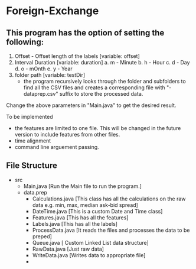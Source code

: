 # Foreign-Exchange

## This program has the option of setting the following:
1. Offset - Offset length of the labels [variable: offset]
2. Interval Duration [variable: duration]
      a. m - Minute
      b. h - Hour
      c. d - Day
      d. o - mOnth
      e. y - Year
3. folder path [variable: testDir]
      - the program recursively looks through the folder and subfolders to find all the CSV files and creates a corresponding file with "-dataprep.csv" suffix to store the processed data.

Change the above parameters in "Main.java" to get the desired result.

To be implemented
  - the features are limited to one file. This will be changed in the future version to include features from other files.
  - time alignment
  - command line arguement passing.

## File Structure 
- src
  - Main,java [Run the Main file to run the program.]
  - data.prep
    - Calculations.java [This class has all the calculations on the raw data e.g. min, max, median ask-bid spread]
    - DateTime.java [This is a custom Date and Time class]
    - Features.java [This has all the features]
    - Labels.java [This has all the labels]
    - ProcessData.java [It reads the files and processes the data to be preped]
    - Queue.java [ Custom Linked List data structure]
    - RawData.java [Just raw data]
    - WriteData.java [Writes data to appropriate file]
    - 


